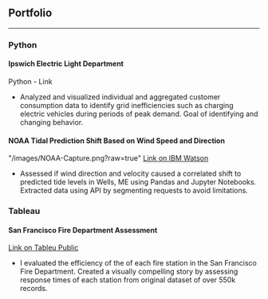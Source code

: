 ## Portfolio
---

### Python
  #### Ipswich Electric Light Department 
  Python - Link
  -	Analyzed and visualized individual and aggregated customer consumption data to identify grid inefficiencies such as charging electric vehicles during periods of peak demand.  Goal of identifying and changing behavior.


  #### NOAA Tidal Prediction Shift Based on Wind Speed and Direction
  "/images/NOAA-Capture.png?raw=true"
  [Link on IBM Watson](https://dataplatform.cloud.ibm.com/analytics/notebooks/v2/9784097b-bd56-4948-b996-e6067ff7b866/view?access_token=e1701b9f5fbc71fef0da09e1600440fa8f50ae745022fa09a7af98a3dc12c96c)
  - Assessed if wind direction and velocity caused a correlated shift to predicted tide levels in Wells, ME using Pandas and Jupyter Notebooks.  Extracted data using API by segmenting requests to avoid limitations.

### Tableau
  #### San Francisco Fire Department Assessment
  [Link on Tableu Public](https://public.tableau.com/profile/chrisg#!/vizhome/SanFranciscoFireDepartmentAssessment/SanFranciscoFireDepartmentAssessment)
  - I evaluated the efficiency of the of each fire station in the San Francisco Fire Department.  Created a visually compelling story by assessing response times of each station from original dataset of over 550k records.
